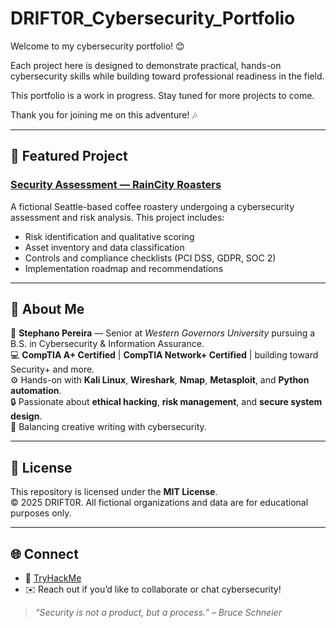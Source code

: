 # DRIFT0R_Cybersecurity_Portfolio

Welcome to my cybersecurity portfolio! 😊   

Each project here is designed to demonstrate practical, hands-on cybersecurity skills while building toward professional readiness in the field.

This portfolio is a work in progress. Stay tuned for more projects to come.

Thank you for joining me on this adventure! 🎶

---

## 🧩 Featured Project

### [Security Assessment — RainCity Roasters](./1%20-%20Security%20Audit/1.1%20-%20DRIFT0R%20-%20Security%20Audit%20-%20RainCity%20Roasters.md)


A fictional Seattle-based coffee roastery undergoing a cybersecurity assessment and risk analysis.
This project includes:
- Risk identification and qualitative scoring
- Asset inventory and data classification
- Controls and compliance checklists (PCI DSS, GDPR, SOC 2)
- Implementation roadmap and recommendations

---

## 🧭 About Me

👋 **Stephano Pereira** — Senior at *Western Governors University* pursuing a B.S. in Cybersecurity & Information Assurance.  
💻 **CompTIA A+ Certified** | **CompTIA Network+ Certified** | building toward Security+ and more.  
⚙️ Hands-on with **Kali Linux**, **Wireshark**, **Nmap**, **Metasploit**, and **Python automation**.  
🔒 Passionate about **ethical hacking**, **risk management**, and **secure system design**.  
🧠 Balancing creative writing with cybersecurity.

---

## 📜 License

This repository is licensed under the **MIT License**.  
© 2025 DRIFT0R. All fictional organizations and data are for educational purposes only.

---

## 🌐 Connect

- 🧠 [TryHackMe](https://tryhackme.com/p/DRIFT0R)  
- ✉️ Reach out if you’d like to collaborate or chat cybersecurity!

> *“Security is not a product, but a process.” – Bruce Schneier*



